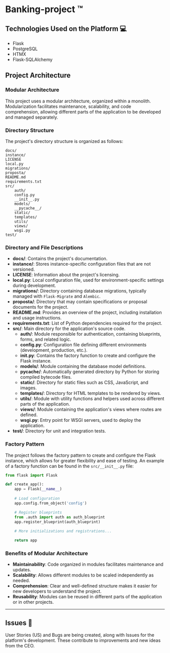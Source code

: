 # Banking-project ™️

## Technologies Used on the Platform 💻

- Flask 
- PostgreSQL
- HTMX
- Flask-SQLAlchemy

## Project Architecture

### Modular Architecture

This project uses a modular architecture, organized within a monolith. Modularization facilitates maintenance, scalability, and code comprehension, allowing different parts of the application to be developed and managed separately.

### Directory Structure

The project's directory structure is organized as follows:

```
docs/
instance/
LICENSE
local.py
migrations/
proposta/
README.md
requirements.txt
src/
    auth/
    config.py
    __init__.py
    models/
    __pycache__/
    static/
    templates/
    utils/
    views/
    wsgi.py
test/
```

### Directory and File Descriptions

- **docs/**: Contains the project's documentation.
- **instance/**: Stores instance-specific configuration files that are not versioned.
- **LICENSE**: Information about the project's licensing.
- **local.py**: Local configuration file, used for environment-specific settings during development.
- **migrations/**: Directory containing database migrations, typically managed with `Flask-Migrate` and `Alembic`.
- **proposta/**: Directory that may contain specifications or proposal documents for the project.
- **README.md**: Provides an overview of the project, including installation and usage instructions.
- **requirements.txt**: List of Python dependencies required for the project.
- **src/**: Main directory for the application's source code.
  - **auth/**: Module responsible for authentication, containing blueprints, forms, and related logic.
  - **config.py**: Configuration file defining different environments (development, production, etc.).
  - **__init__.py**: Contains the factory function to create and configure the Flask instance.
  - **models/**: Module containing the database model definitions.
  - **__pycache__/**: Automatically generated directory by Python for storing compiled bytecode files.
  - **static/**: Directory for static files such as CSS, JavaScript, and images.
  - **templates/**: Directory for HTML templates to be rendered by views.
  - **utils/**: Module with utility functions and helpers used across different parts of the application.
  - **views/**: Module containing the application's views where routes are defined.
  - **wsgi.py**: Entry point for WSGI servers, used to deploy the application.
- **test/**: Directory for unit and integration tests.

### Factory Pattern

The project follows the factory pattern to create and configure the Flask instance, which allows for greater flexibility and ease of testing. An example of a factory function can be found in the `src/__init__.py` file:

```python
from flask import Flask

def create_app():
    app = Flask(__name__)
    
    # Load configuration
    app.config.from_object('config')

    # Register blueprints
    from .auth import auth as auth_blueprint
    app.register_blueprint(auth_blueprint)
    
    # More initializations and registrations...

    return app
```

### Benefits of Modular Architecture

- **Maintainability**: Code organized in modules facilitates maintenance and updates.
- **Scalability**: Allows different modules to be scaled independently as needed.
- **Comprehension**: Clear and well-defined structure makes it easier for new developers to understand the project.
- **Reusability**: Modules can be reused in different parts of the application or in other projects.

---

## Issues 🚀

User Stories (US) and Bugs are being created, along with Issues for the platform's development. These contribute to improvements and new ideas from the CEO.